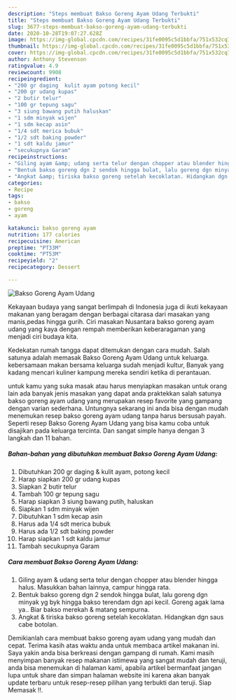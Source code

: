 ```yaml
---
description: "Steps membuat Bakso Goreng Ayam Udang Terbukti"
title: "Steps membuat Bakso Goreng Ayam Udang Terbukti"
slug: 3677-steps-membuat-bakso-goreng-ayam-udang-terbukti
date: 2020-10-28T19:07:27.628Z
image: https://img-global.cpcdn.com/recipes/31fe0095c5d1bbfa/751x532cq70/bakso-goreng-ayam-udang-foto-resep-utama.jpg
thumbnail: https://img-global.cpcdn.com/recipes/31fe0095c5d1bbfa/751x532cq70/bakso-goreng-ayam-udang-foto-resep-utama.jpg
cover: https://img-global.cpcdn.com/recipes/31fe0095c5d1bbfa/751x532cq70/bakso-goreng-ayam-udang-foto-resep-utama.jpg
author: Anthony Stevenson
ratingvalue: 4.9
reviewcount: 9908
recipeingredient:
- "200 gr daging  kulit ayam potong kecil"
- "200 gr udang kupas"
- "2 butir telur"
- "100 gr tepung sagu"
- "3 siung bawang putih haluskan"
- "1 sdm minyak wijen"
- "1 sdm kecap asin"
- "1/4 sdt merica bubuk"
- "1/2 sdt baking powder"
- "1 sdt kaldu jamur"
- "secukupnya Garam"
recipeinstructions:
- "Giling ayam &amp; udang serta telur dengan chopper atau blender hingga halus. Masukkan bahan lainnya, campur hingga rata."
- "Bentuk bakso goreng dgn 2 sendok hingga bulat, lalu goreng dgn minyak yg byk hingga bakso terendam dgn api kecil. Goreng agak lama ya.. Biar bakso merekah &amp; matang sempurna."
- "Angkat &amp; tiriska bakso goreng setelah kecoklatan. Hidangkan dgn saus cabe botolan."
categories:
- Recipe
tags:
- bakso
- goreng
- ayam

katakunci: bakso goreng ayam 
nutrition: 177 calories
recipecuisine: American
preptime: "PT33M"
cooktime: "PT53M"
recipeyield: "2"
recipecategory: Dessert

---
```



![Bakso Goreng Ayam Udang](https://img-global.cpcdn.com/recipes/31fe0095c5d1bbfa/751x532cq70/bakso-goreng-ayam-udang-foto-resep-utama.jpg)

Kekayaan budaya yang sangat berlimpah di Indonesia juga di ikuti kekayaan makanan yang beragam dengan berbagai citarasa dari masakan yang manis,pedas hingga gurih. Ciri masakan Nusantara bakso goreng ayam udang yang kaya dengan rempah memberikan keberaragaman yang menjadi ciri budaya kita.




Kedekatan rumah tangga dapat ditemukan dengan cara mudah. Salah satunya adalah memasak Bakso Goreng Ayam Udang untuk keluarga. kebersamaan makan bersama keluarga sudah menjadi kultur, Banyak yang kadang mencari kuliner kampung mereka sendiri ketika di perantauan.

untuk kamu yang suka masak atau harus menyiapkan masakan untuk orang lain ada banyak jenis masakan yang dapat anda praktekkan salah satunya bakso goreng ayam udang yang merupakan resep favorite yang gampang dengan varian sederhana. Untungnya sekarang ini anda bisa dengan mudah menemukan resep bakso goreng ayam udang tanpa harus bersusah payah.
Seperti resep Bakso Goreng Ayam Udang yang bisa kamu coba untuk disajikan pada keluarga tercinta. Dan sangat simple hanya dengan 3 langkah dan 11 bahan.


<!--inarticleads1-->

##### Bahan-bahan yang dibutuhkan membuat Bakso Goreng Ayam Udang:

1. Dibutuhkan 200 gr daging &amp; kulit ayam, potong kecil
1. Harap siapkan 200 gr udang kupas
1. Siapkan 2 butir telur
1. Tambah 100 gr tepung sagu
1. Harap siapkan 3 siung bawang putih, haluskan
1. Siapkan 1 sdm minyak wijen
1. Dibutuhkan 1 sdm kecap asin
1. Harus ada 1/4 sdt merica bubuk
1. Harus ada 1/2 sdt baking powder
1. Harap siapkan 1 sdt kaldu jamur
1. Tambah secukupnya Garam




<!--inarticleads2-->

##### Cara membuat  Bakso Goreng Ayam Udang:

1. Giling ayam &amp; udang serta telur dengan chopper atau blender hingga halus. Masukkan bahan lainnya, campur hingga rata.
1. Bentuk bakso goreng dgn 2 sendok hingga bulat, lalu goreng dgn minyak yg byk hingga bakso terendam dgn api kecil. Goreng agak lama ya.. Biar bakso merekah &amp; matang sempurna.
1. Angkat &amp; tiriska bakso goreng setelah kecoklatan. Hidangkan dgn saus cabe botolan.




Demikianlah cara membuat bakso goreng ayam udang yang mudah dan cepat. Terima kasih atas waktu anda untuk membaca artikel makanan ini. Saya yakin anda bisa berkreasi dengan gampang di rumah. Kami masih menyimpan banyak resep makanan istimewa yang sangat mudah dan teruji, anda bisa menemukan di halaman kami, apabila artikel bermanfaat jangan lupa untuk share dan simpan halaman website ini karena akan banyak update terbaru untuk resep-resep pilihan yang terbukti dan teruji. Siap Memasak !!. 
